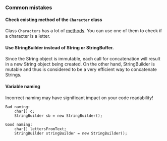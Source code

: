### Common mistakes

#### Check existing method of the `Character` class
Class `Characters` has a lot of [methods](https://docs.oracle.com/en/java/javase/13/docs/api/java.base/java/lang/Character.html). 
You can use one of them to check if a character is a letter.

#### Use StringBuilder instead of String or StringBuffer.
Since the String object is immutable, each call for concatenation will result in a new String object being created.
On the other hand, StringBuilder is mutable and thus is considered to be a very efficient way to concatenate Strings.

#### Variable naming
Incorrect naming may have significant impact on your code readability!  
```
Bad naming:
    char[] c;
    StringBuilder sb = new StringBuilder();
```  
```
Good naming: 
    char[] lettersFromText;
    StringBuilder stringBuilder = new StringBuilder();
```  
